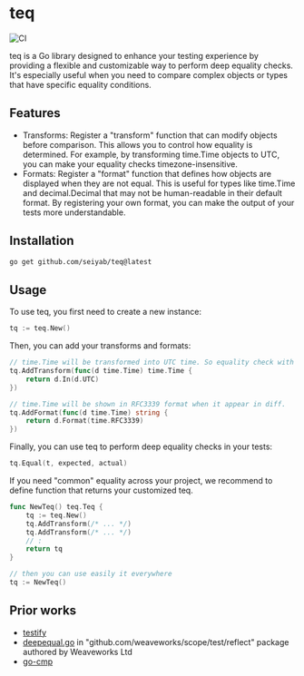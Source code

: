 # teq

![CI](https://github.com/seiyab/teq/actions/workflows/go.yml/badge.svg)

teq is a Go library designed to enhance your testing experience by providing a flexible and customizable way to perform deep equality checks. It's especially useful when you need to compare complex objects or types that have specific equality conditions.

## Features

- Transforms: Register a "transform" function that can modify objects before comparison. This allows you to control how equality is determined. For example, by transforming time.Time objects to UTC, you can make your equality checks timezone-insensitive.
- Formats: Register a "format" function that defines how objects are displayed when they are not equal. This is useful for types like time.Time and decimal.Decimal that may not be human-readable in their default format. By registering your own format, you can make the output of your tests more understandable.

## Installation

```sh
go get github.com/seiyab/teq@latest
```

## Usage

To use teq, you first need to create a new instance:

```go
tq := teq.New()
```

Then, you can add your transforms and formats:

```go
// time.Time will be transformed into UTC time. So equality check with `tq` will be timezone-insensitive.
tq.AddTransform(func(d time.Time) time.Time {
    return d.In(d.UTC)
})

// time.Time will be shown in RFC3339 format when it appear in diff.
tq.AddFormat(func(d time.Time) string {
    return d.Format(time.RFC3339)
})
```

Finally, you can use teq to perform deep equality checks in your tests:

```go
tq.Equal(t, expected, actual)
```

If you need "common" equality across your project, we recommend to define function that returns your customized teq.

```go
func NewTeq() teq.Teq {
    tq := teq.New()
    tq.AddTransform(/* ... */)
    tq.AddTransform(/* ... */)
    // :
    return tq
}

// then you can use easily it everywhere
tq := NewTeq()
```

## Prior works

- [testify](https://github.com/stretchr/testify)
- [deepequal.go](https://github.com/weaveworks/scope/blob/12175b96a3456f1c2b050f1e1d6432498ed64d95/test/reflect/deepequal.go) in "github.com/weaveworks/scope/test/reflect" package authored by Weaveworks Ltd
- [go-cmp](https://github.com/google/go-cmp)

